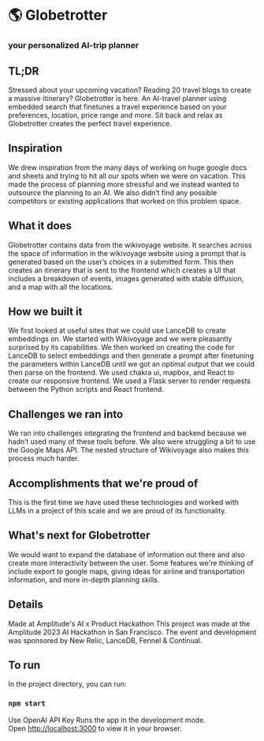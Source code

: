 # 🌎 Globetrotter

### your personalized AI-trip planner

## TL;DR
Stressed about your upcoming vacation? Reading 20 travel blogs to create a massive itinerary? Globetrotter is here. An AI-travel planner using embedded search that finetunes a travel experience based on your preferences, location, price range and more. Sit back and relax as Globetrotter creates the perfect travel experience.

## Inspiration
We drew inspiration from the many days of working on huge google docs and sheets and trying to hit all our spots when we were on vacation. This made the process of planning more stressful and we instead wanted to outsource the planning to an AI. We also didn’t find any possible competitors or existing applications that worked on this problem space.

## What it does
Globetrotter contains data from the wikivoyage website. It searches across the space of information in the wikivoyage website using a prompt that is generated based on the user’s choices in a submitted form. This then creates an itinerary that is sent to the frontend which creates a UI that includes a breakdown of events, images generated with stable diffusion, and a map with all the locations. 

## How we built it
We first looked at useful sites that we could use LanceDB to create embeddings on. We started with Wikivoyage and we were pleasantly surprised by its capabilities. We then worked on creating the code for LanceDB to select embeddings and then generate a prompt after finetuning the parameters within LanceDB until we got an optimal output that we could then parse on the frontend. We used chakra ui, mapbox, and  React to create our responsive frontend. We used a Flask server to render requests between the Python scripts and React frontend. 

## Challenges we ran into
We ran into challenges integrating the frontend and backend because we hadn’t used many of these tools before. We also were struggling a bit to use the Google Maps API. The nested structure of Wikivoyage also makes this process much harder.

## Accomplishments that we're proud of
This is the first time we have used these technologies and worked with LLMs in a project of this scale and we are proud of its functionality.

## What's next for Globetrotter
We would want to expand the database of information out there and also create more interactivity between the user. Some features we're thinking of include export to google maps, giving ideas for airline and transportation information, and more in-depth planning skills.

## Details
Made at Amplitude's AI x Product Hackathon
This project was made at the Amplitude 2023 AI Hackathon in San Francisco. The event and development was sponsored by New Relic, LanceDB, Fennel & Continual.

## To run

In the project directory, you can run:

### `npm start`

Use OpenAI API Key
Runs the app in the development mode.\
Open [http://localhost:3000](http://localhost:3000) to view it in your browser.
